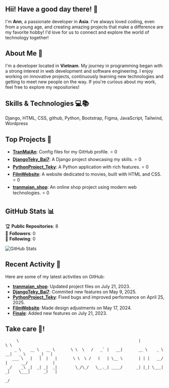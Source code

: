 ## Hii! Have a good day there! 👋

I'm **Ann**, a passionate developer in **Asia**. I've always loved coding, even from a young age, and creating amazing projects that make a difference are my favorite hobby! I'd love for us to connect and explore the world of technology together!

## About Me 🎀

I'm a developer located in **Vietnam**. My journey in programming began with a strong interest in web development and software engineering. I enjoy working on innovative projects, continuously learning new technologies and getting to meet new people on the way. If you're curious about my work, feel free to explore my repositories!

## Skills & Technologies 💻📚

Django, HTML, CSS, github, Python, Bootstrap, Figma, JavaScript, Tailwind, Wordpress

## Top Projects 📌

- [**TranMaiAn**](https://github.com/TranMaiAn/TranMaiAn): Config files for my GitHub profile. ⭐️ 0
- [**DjangoTeky_Bai7**](https://github.com/TranMaiAn/DjangoTeky_Bai7): A Django project showcasing my skills. ⭐️ 0
- [**PythonProject_Teky**](https://github.com/TranMaiAn/PythonProject_Teky): A Python application with rich features. ⭐️ 0
- [**FilmWebsite**](https://github.com/TranMaiAn/FilmWebsite): A website dedicated to movies, built with HTML and CSS. ⭐️ 0
- [**tranmaian_shop**](https://github.com/TranMaiAn/tranmaian_shop): An online shop project using modern web technologies. ⭐️ 0

## GitHub Stats 📊

🏆 **Public Repositories**: 8  
👥 **Followers**: 0  
📅 **Following**: 0  

![GitHub Stats](https://github-readme-stats.vercel.app/api?username=TranMaiAn&show_icons=true&theme=radical)

## Recent Activity 🎈

Here are some of my latest activities on GitHub:
- **[tranmaian_shop](https://github.com/TranMaiAn/tranmaian_shop)**: Updated project files on July 21, 2023.
- **[DjangoTeky_Bai7](https://github.com/TranMaiAn/DjangoTeky_Bai7)**: Commited new features on May 9, 2025.
- **[PythonProject_Teky](https://github.com/TranMaiAn/PythonProject_Teky)**: Fixed bugs and improved performance on April 25, 2025.
- **[FilmWebsite](https://github.com/TranMaiAn/FilmWebsite)**: Made design adjustments on May 17, 2024.
- **[Finale](https://github.com/TranMaiAn/Finale)**: Added new features on July 21, 2023.

## Take care 🧡! 

```
     \                                                     |                              \ \  
    _ \    __ \   __ \       \ \  \   /   _` |   __|       __ \    _ \   __|   _ \      _)   | 
   ___ \   |   |  |   |       \ \  \ /   (   | \__ \       | | |   __/  |      __/           | 
 _/    _\ _|  _| _|  _|        \_/\_/   \__._| ____/      _| |_| \___| _|    \___|      _)   | 
                                                                                           _/  
                                                                            
                  
```
